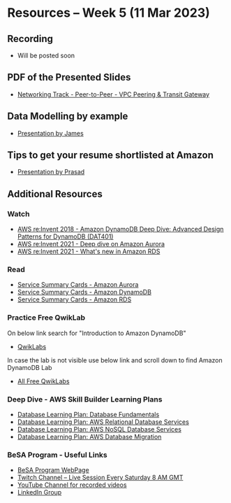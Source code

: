 # Resources – Week 5 (11 Mar 2023)
## Recording 
* Will be posted soon
<!---
* [YouTube Video](https://www.youtube.com/watch?v=CXeeH5Kwp7M)
-->
## PDF of the Presented Slides
* [Networking Track - Peer-to-Peer - VPC Peering & Transit Gateway]()

## Data Modelling by example 
* [Presentation by James](https://github.com/become-a-solutions-architect/become-a-solutions-architect.github.io/blob/main/resources/assets/6/Week%2006%20-%20Data%20Modelling%20by%20Example.pdf)

## Tips to get your resume shortlisted at Amazon 
* [Presentation by Prasad](https://github.com/become-a-solutions-architect/become-a-solutions-architect.github.io/blob/main/resources/assets/6/Week%2006%20-%20Tips%20to%20get%20resume%20shortlisted%20at%20Amazon.pdf)


## Additional Resources 

### Watch
* [AWS re:Invent 2018 - Amazon DynamoDB Deep Dive: Advanced Design Patterns for DynamoDB (DAT401)](https://www.youtube.com/watch?v=HaEPXoXVf2k)
* [AWS re:Invent 2021 - Deep dive on Amazon Aurora](https://www.youtube.com/watch?v=SEXbvl2oQGs)
* [AWS re:Invent 2021 - What's new in Amazon RDS](https://www.youtube.com/watch?v=gA8VGmgPrEI)

### Read
* [Service Summary Cards - Amazon Aurora](https://github.com/become-a-solutions-architect/become-a-solutions-architect.github.io/blob/main/resources/assets/6/Amazon%20Aurora%20-%20Service%20Summary%20Card.pdf)
* [Service Summary Cards - Amazon DynamoDB](https://github.com/become-a-solutions-architect/become-a-solutions-architect.github.io/blob/main/resources/assets/6/Amazon%20DynamoDB%20-%20Service%20Summary%20Card.pdf)
* [Service Summary Cards - Amazon RDS](https://github.com/become-a-solutions-architect/become-a-solutions-architect.github.io/blob/main/resources/assets/6/Amazon%20RDS%20-%20Service%20Summary%20Card.pdf)

### Practice Free QwikLab
On below link search for "Introduction to Amazon DynamoDB"
* [QwikLabs](https://amazon.qwiklabs.com/catalog)

In case the lab is not visible use below link and scroll down to find Amazon DynamoDB Lab
* [All Free QwikLabs](https://amazon.qwiklabs.com/catalog?keywords=&locale=&format%5B%5D=any&level%5B%5D=any&duration%5B%5D=any&price%5B%5D=free&modality%5B%5D=any&language%5B%5D=any)

### Deep Dive - AWS Skill Builder Learning Plans
* [Database Learning Plan: Database Fundamentals](https://explore.skillbuilder.aws/learn/public/learning_plan/view/14/database-learning-plan-database-fundamentals)
* [Database Learning Plan: AWS Relational Database Services](https://explore.skillbuilder.aws/learn/public/learning_plan/view/81/database-learning-plan-aws-relational-database-services)
* [Database Learning Plan: AWS NoSQL Database Services](https://explore.skillbuilder.aws/learn/public/learning_plan/view/80/database-learning-plan-aws-nosql-database-services)
* [Database Learning Plan: AWS Database Migration](https://explore.skillbuilder.aws/learn/public/learning_plan/view/79/database-learning-plan-aws-database-migration)

### BeSA Program - Useful Links
* [BeSA Program WebPage](https://become-a-solutions-architect.github.io/)
* [Twitch Channel – Live Session Every Saturday 8 AM GMT](https://www.twitch.tv/besaprogram)
* [YouTube Channel for recorded videos](https://www.youtube.com/channel/UCWWO3yt3b5R_LrWHReU0b-g)
* [LinkedIn Group](https://www.linkedin.com/groups/9179284/)
